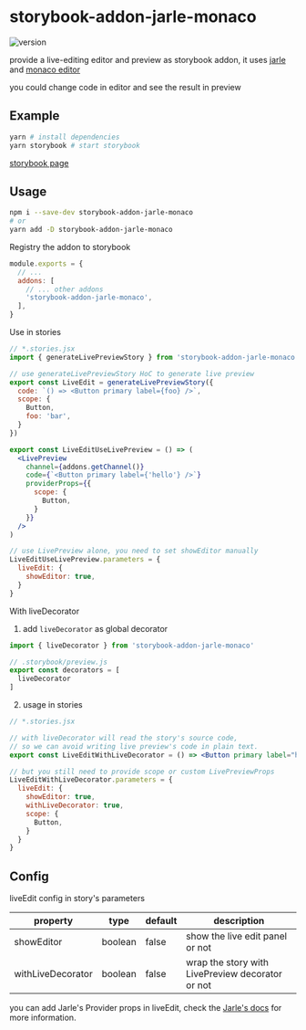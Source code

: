 # storybook-addon-jarle-monaco

![version](https://badge.fury.io/js/storybook-addon-jarle-monaco.svg)

provide a live-editing editor and preview as storybook addon, it uses [jarle](https://github.com/jquense/jarle) and [monaco editor](https://github.com/suren-atoyan/monaco-react)

you could change code in editor and see the result in preview

## Example
```bash
yarn # install dependencies
yarn storybook # start storybook
```

[storybook page](https://hirohe.github.io/storybook-addon-jarle-monaco/?path=/story/example-introduction--page)

## Usage

```bash
npm i --save-dev storybook-addon-jarle-monaco
# or
yarn add -D storybook-addon-jarle-monaco
```

Registry the addon to storybook
```js
module.exports = {
  // ...
  addons: [
    // ... other addons
    'storybook-addon-jarle-monaco',
  ],
}
```

Use in stories
```jsx
// *.stories.jsx
import { generateLivePreviewStory } from 'storybook-addon-jarle-monaco'

// use generateLivePreviewStory HoC to generate live preview
export const LiveEdit = generateLivePreviewStory({
  code: `() => <Button primary label={foo} />`,
  scope: {
    Button,
    foo: 'bar',
  }
})

export const LiveEditUseLivePreview = () => (
  <LivePreview
    channel={addons.getChannel()}
    code={`<Button primary label={'hello'} />`}
    providerProps={{
      scope: {
        Button,
      }
    }}
  />
)

// use LivePreview alone, you need to set showEditor manually
LiveEditUseLivePreview.parameters = {
  liveEdit: {
    showEditor: true,
  }
}
```

With liveDecorator

1. add `liveDecorator` as global decorator
```js
import { liveDecorator } from 'storybook-addon-jarle-monaco'

// .storybook/preview.js
export const decorators = [
  liveDecorator
]
```
2. usage in stories
```jsx
// *.stories.jsx

// with liveDecorator will read the story's source code,
// so we can avoid writing live preview's code in plain text.
export const LiveEditWithLiveDecorator = () => <Button primary label="hello" />

// but you still need to provide scope or custom LivePreviewProps
LiveEditWithLiveDecorator.parameters = {
  liveEdit: {
    showEditor: true,
    withLiveDecorator: true,
    scope: {
      Button,
    }
  }
}
```

## Config

liveEdit config in story's parameters

| property          | type    | default | description                                      |
|-------------------|---------|---------|--------------------------------------------------|
| showEditor        | boolean | false   | show the live edit panel or not                  |
| withLiveDecorator | boolean | false   | wrap the story with LivePreview decorator or not |

you can add Jarle's Provider props in liveEdit, check the [Jarle's docs](https://jquense.github.io/jarle/) for more information.
